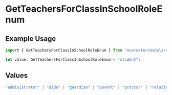 # GetTeachersForClassInSchoolRoleEnum

## Example Usage

```typescript
import { GetTeachersForClassInSchoolRoleEnum } from "oneroster/models/operations";

let value: GetTeachersForClassInSchoolRoleEnum = "student";
```

## Values

```typescript
"administrator" | "aide" | "guardian" | "parent" | "proctor" | "relative" | "student" | "teacher"
```